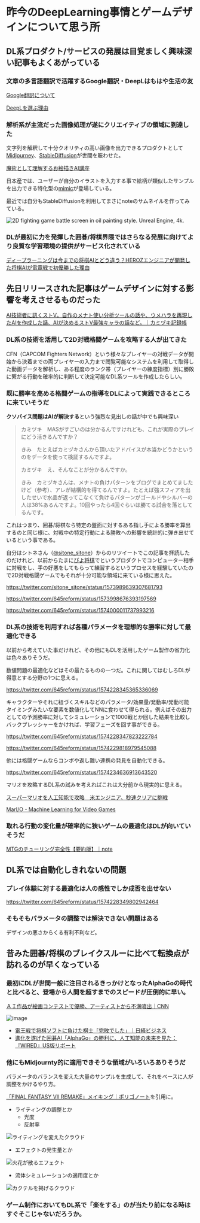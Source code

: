 # 昨今のDeepLearning事情とゲームデザインについて思う所

## DL系プロダクト/サービスの発展は目覚ましく興味深い記事もよくあがっている

### 文章の多言語翻訳で活躍するGoogle翻訳・DeepLはもはや生活の友

[Google翻訳について](https://translate.google.com/about/)

[DeepLを選ぶ理由](https://www.deepl.com/ja/why-deepl-pro)

### 解析系が主流だった画像処理が遂にクリエイティブの領域に到達した

文字列を解釈して十分クオリティの高い画像を出力できるプロダクトとして[Midjourney](https://www.midjourney.com/home/)、[StableDiffusion](https://github.com/CompVis/stable-diffusion)が世間を賑わせた。

[魔術として理解するお絵描きAI講座](https://note.com/fladdict/n/n0f0be20e3e23)

日本産では、ユーザーが自分のイラストを入力する事で絵柄が類似したサンプルを出力できる特化型の[mimic](https://illustmimic.com/)が登場している。

最近では自分もStableDiffusionを利用してまさにnoteのサムネイルを作ってみている。

![2D fighting game battle screen in oil painting style. Unreal Engine, 4k.](https://user-images.githubusercontent.com/18084560/192193811-33eac4ab-697c-4ef8-ab86-902e847e8b6c.png)

### DLが最初に力を発揮した囲碁/将棋界隈ではさらなる発展に向けてより良質な学習環境の提供がサービス化されている

[ディープラーニングは今までの将棋AIとどう違う？HEROZエンジニアが開発した将棋AIが電竜戦で初優勝した理由](https://logmi.jp/tech/articles/324157)

## 先日リリースされた記事はゲームデザインに対する影響を考えさせるものだった

[AI技術者に訊くストV。自作のメナト使い分析ツールの話や、ウメハラを再現したAIを作成した話、AIが決めるストV最強キャラの話など。｜カミヅキ記録帳](https://www.camduki.com/entry/menatai)

### DL系の技術を活用して2D対戦格闘ゲームを攻略する人が出てきた

CFN（CAPCOM Fighters Network）という様々なプレイヤーの対戦データが開始から決着までの両プレイヤーの入力まで閲覧可能なシステムを利用して取得した動画データを解析し、ある程度のランク帯（プレイヤーの練度指標）別に勝敗に繋がる行動を確率的に判断して決定可能なDL系ツールを作成したらしい。

### 既に勝率を高める格闘ゲームの指導をDLによって実践できるところに来ていそうだ

**クソバイス問題はAIが解決する**という強烈な見出しの話が中でも興味深い

> カミヅキ　MASがすごいのは分かるんですけれども、これが実際のプレイにどう活きるんですか？
>
> きみ　たとえばカミヅキさんから頂いたアドバイスが本当かどうかというのをデータを使って検証するんですよ。
>
> カミヅキ　え、そんなことが分かるんですか。
>
> きみ　カミヅキさんは、メナトの負けパターンをブログでまとめてましたけど（参考）、アレが結構的を得てるんですよ。たとえば強スフィアを出したせいで水晶が返ってこなくて負けるパターンがゴールドやシルバーの人は38%あるんですよ。10回やったら4回ぐらいは勝てる試合を落としてるんです。

これはつまり、囲碁/将棋なら特定の盤面に対するある指し手による勝率を算出するのと同じ様に、対戦中の特定行動による勝敗への影響を統計的に弾き出せているという事である。

自分はシトネさん（[@sitone_sitone](https://twitter.com/sitone_sitone)）からのリツイートでこの記事を拝読したのだけれど、以前からたまに[ぴよ将棋](https://www.studiok-i.net/ps/)でというプロダクトでコンピューター相手に対戦をし、手の好悪をしてもらって練習するというプロセスを経験していたので2D対戦格闘ゲームでもそれが十分可能な領域に来ている様に思えた。

<https://twitter.com/sitone_sitone/status/1573989639307681793>

<https://twitter.com/645reform/status/1573998676393197569>

<https://twitter.com/645reform/status/1574000011737993216>

### DL系の技術を利用すれば各種パラメータを理想的な勝率に対して最適化できる

以前から考えていた事だけれど、その他にもDLを活用したゲーム製作の省力化は色々ありそうだ。

数値問題の最適化などはその最たるものの一つだ。これに関してはむしろDLが得意とする分野の1つに思える。

<https://twitter.com/645reform/status/1574228345365336069>

キャラクターやそれに紐づくスキルなどのパラメータ/効果量/発動率/発動可能タイミングみたいな要素を数値化してNNに食わせて得られる。例えばその出力としての予測勝率に対してシミュレーションで1000戦とか回した結果を比較しバックプレッシャーをかければ、学習フェーズを回す事ができる。

<https://twitter.com/645reform/status/1574228347823222784>

<https://twitter.com/645reform/status/1574229818979545088>

他には格闘ゲームならコンボや返し難い連携の発見を自動化できる。

<https://twitter.com/645reform/status/1574234636913643520>

マリオを攻略するDL系の試みを考えればこれは大分前から現実的に思える。

[スーパーマリオを人工知能で攻略　米エンジニア、秒速クリアに挑戦](https://withnews.jp/article/f0150711000qq000000000000000W0230901qq000012241A)

[MarI/O - Machine Learning for Video Games](https://www.youtube.com/watch?v=qv6UVOQ0F44)

### 取れる行動の変化量が確率的に狭いゲームの最適化はDLが向いていそうだ

[MTGのチューリング完全性【要約版】｜note](https://note.com/kind_aster978/n/nfd883d0c5411)

## DL系では自動化しきれないの問題

### プレイ体験に対する最適化は人の感性でしか成否を出せない

<https://twitter.com/645reform/status/1574228349802942464>

### そもそもパラメータの調整では解決できない問題はある

デザインの悪さからくる有利不利など。

## 昔みた囲碁/将棋のブレイクスルーに比べて転換点が訪れるのが早くなっている

### 最初にDLが世間一般に注目されるきっかけとなったAlphaGoの時代と比べると、登場から人間を超すまでのスピードが圧倒的に早い。

[ＡＩ作品が絵画コンテストで優勝、アーティストから不満噴出｜CNN](https://www.cnn.co.jp/tech/35192929.html)

![image](https://user-images.githubusercontent.com/18084560/192196945-31ced046-5a1e-49ec-ba63-3dc1f3321e9e.png)

- [電王戦で将棋ソフトに負けた棋士「完敗でした」｜日経ビジネス](https://business.nikkei.com/atcl/interview/15/279177/022600042/)
- [進化を遂げた囲碁AI「AlphaGo」の勝利に、人工知能の未来を見た：『WIRED』US版リポート](https://wired.jp/2017/05/24/revamped-alphago-wins-first-game-chinese-go-grandmaster/)

### 他にもMidjournty的に適用できそうな領域がいろいろありそうだ

パラメータのバランスを変えた大量のサンプルを生成して、それをベースに人が調整をかけるやり方。

[「FINAL FANTASY VII REMAKE」メイキング｜ポリゴノート](https://polygonote.com/2020_1223_17695/)を引用に。

- ライティングの調整とか
  - 光度
  - 反射率

![ライティングを変えたクラウド](https://polygonote.com/cms/wp-content/uploads/2022/01/18_.jpg)

- エフェクトの発生量とか

![火花が散るエフェクト](https://polygonote.com/cms/wp-content/uploads/2022/01/ss01.jpg)

- 流体シミュレーションの適用度とか

![カクテルを掲げるクラウド](https://polygonote.com/cms/wp-content/uploads/2022/01/14a_-1.jpg)

### ゲーム制作においてもDL系で「楽をする」のが当たり前になる時はすぐそこじゃないだろうか。
